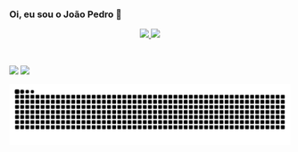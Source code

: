 ### Oi, eu sou o João Pedro 👋

<div align="center">
  <a href="https://github.com/JoaoPedroSousaC">
  <img height="180em" src="https://github-readme-stats.vercel.app/api?username=JoaoPedroSousaC&show_icons=true&theme=dracula&include_all_commits=true&count_private=true"/>
  <img height="180em" src="https://github-readme-stats.vercel.app/api/top-langs/?username=JoaoPedroSousaC&layout=compact&langs_count=7&theme=dracula"/>
</div>
<div style="display: inline_block"><br>

</div>
  
  ##
 
<div>  
  <a href="https://www.instagram.com/joaopedrosousac/" target="_blank"><img src="https://img.shields.io/badge/-Instagram-%23E4405F?style=for-the-badge&logo=instagram&logoColor=white" target="_blank"></a> 	
 <a href="https://discord.gg/EwcqU593sA" target="_blank"><img src="https://img.shields.io/badge/Discord-7289DA?style=for-the-badge&logo=discord&logoColor=white" target="_blank"></a> 
 
 
  ![Snake animation](https://github.com/JoaoPedroSousaC/JoaoPedroSousaC/blob/output/github-contribution-grid-snake.svg)
 
</div>
